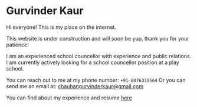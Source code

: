 # Gurvinder Kaur

Hi everyone!
This is my place on the internet.

This website is under construction and will soon be yup, thank you for your patience!

I am an experienced school councellor with experience and public relations. I am currently actively looking for a school councellor position at a play school.

You can reach out to me at my phone number: `+91-8076335564`
Or you can send me an email at: chauhangurvinderkaur@gmail.com

You can find about my experience and resume [here](https://drive.google.com/file/d/1p2ygwCuHaUu1GIodn5n9chgU_37PV3I3/view?usp=sharing)
